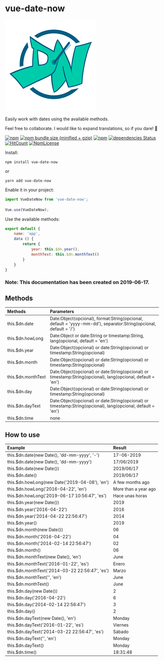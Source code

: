 # vue-date-now

![](images/Logo_DateNow_Vue-min.png)

Easily work with dates using the available methods.

Feel free to collaborate. I would like to expand translations, so if you dare! 🚀

[![npm](https://img.shields.io/npm/v/vue-date-now.svg)](https://www.npmjs.com/package/vue-date-now)
[![npm bundle size (minified + gzip)](https://img.shields.io/bundlephobia/minzip/react.svg)](https://www.npmjs.com/package/vue-date-now)
[![npm](https://img.shields.io/npm/dt/vue-date-now.svg)](https://www.npmjs.com/package/vue-date-now)
[![dependencies Status](https://david-dm.org/Mathiew82/vue-date-now/status.svg)](https://david-dm.org/Mathiew82/vue-date-now)
[![HitCount](http://hits.dwyl.io/Mathiew82/vue-date-now.svg)](http://hits.dwyl.io/Mathiew82/vue-date-now)
[![NpmLicense](https://img.shields.io/npm/l/vue-date-now.svg)](https://www.npmjs.com/package/vue-date-now)

Install:

    npm install vue-date-now

or

    yarn add vue-date-now

Enable it in your project:

```js
import VueDateNow from 'vue-date-now';
    
Vue.use(VueDateNow);
```

Use the available methods:

```js
export default {
    name: 'app',
    data () {
        return {
            year: this.$dn.year(),
            monthText: this.$dn.monthText()
        }
    }
}
```
    
### Note: This documentation has been created on 2019-06-17.

## Methods

| Methods              | Parameters                                                                                                         |
|:---------------------|:-------------------------------------------------------------------------------------------------------------------|
| this.$dn.date        | Date:Object(opcional), format:String(opcional, default = 'yyyy-mm-dd'), separator:String(opcional, default = '/')  |
| this.$dn.howLong     | Date:Object or date:String or timestamp:String, lang(opcional, default = 'en')                                     |
| this.$dn.year        | Date:Object(opcional) or date:String(opcional) or timestamp:String(opcional)                                       |
| this.$dn.month       | Date:Object(opcional) or date:String(opcional) or timestamp:String(opcional)                                       |
| this.$dn.monthText   | Date:Object(opcional) or date:String(opcional) or timestamp:String(opcional), lang(opcional, default = 'en')       |
| this.$dn.day         | Date:Object(opcional) or date:String(opcional) or timestamp:String(opcional)                                       |
| this.$dn.dayText     | Date:Object(opcional) or date:String(opcional) or timestamp:String(opcional), lang(opcional, default = 'en')       |
| this.$dn.time        | none                                                                                                               |


## How to use

| Example                                                        | Result                    |
|:---------------------------------------------------------------|:--------------------------|
| this.$dn.date(new Date(), 'dd-mm-yyyy', '-')                   | 17-06-2019                |
| this.$dn.date(new Date(), 'dd-mm-yyyy')                        | 17/06/2019                |
| this.$dn.date(new Date())                                      | 2019/06/17                |
| this.$dn.date()                                                | 2019/06/17                |
| this.$dn.howLong(new Date('2019-04-08'), 'en')                 | A few months ago          |
| this.$dn.howLong('2016-04-22', 'en')                           | More than a year ago      |
| this.$dn.howLong('2019-06-17 10:56:47', 'es')                  | Hace unas horas           |
| this.$dn.year(new Date())                                      | 2019                      |
| this.$dn.year('2016-04-22')                                    | 2016                      |
| this.$dn.year('2014-04-22 22:56:47')                           | 2014                      |
| this.$dn.year()                                                | 2019                      |
| this.$dn.month(new Date())                                     | 06                        |
| this.$dn.month('2016-04-22')                                   | 04                        |
| this.$dn.month('2014-02-14 22:56:47')                          | 02                        |
| this.$dn.month()                                               | 06                        |
| this.$dn.monthText(new Date(), 'en')                           | June                      |
| this.$dn.monthText('2016-01-22', 'es')                         | Enero                     |
| this.$dn.monthText('2014-03-22 22:56:47', 'es')                | Marzo                     |
| this.$dn.monthText('', 'en')                                   | June                      |
| this.$dn.monthText()                                           | June                      |
| this.$dn.day(new Date())                                       | 2                         |
| this.$dn.day('2016-04-22')                                     | 6                         |
| this.$dn.day('2014-02-14 22:56:47')                            | 3                         |
| this.$dn.day()                                                 | 2                         |
| this.$dn.dayText(new Date(), 'en')                             | Monday                    |
| this.$dn.dayText('2016-01-22', 'es')                           | Viernes                   |
| this.$dn.dayText('2014-03-22 22:56:47', 'es')                  | Sábado                    |
| this.$dn.dayText('', 'en')                                     | Monday                    |
| this.$dn.dayText()                                             | Monday                    |
| this.$dn.time()                                                | 18:31:48                  |
